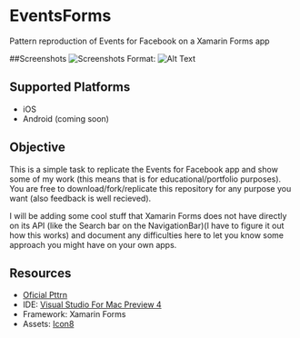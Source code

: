 # EventsForms
Pattern reproduction of Events for Facebook on a Xamarin Forms app

##Screenshots
![Screenshots](http://imgur.com/a/095uK)
Format: ![Alt Text](url)

## Supported Platforms
* iOS
* Android (coming soon)

## Objective
This is a simple task to replicate the Events for Facebook app and show some of my work (this means that is for educational/portfolio purposes). You are free to download/fork/replicate this repository for any purpose you want (also feedback is well recieved).

I will be adding some cool stuff that Xamarin Forms does not have directly on its API (like the Search bar on the NavigationBar)(I have to figure it out how this works) and document any difficulties here to let you know some approach you might have on your own apps.

## Resources
* [Oficial Pttrn](https://pttrns.com/applications/577)
* IDE: [Visual Studio For Mac Preview 4](https://www.visualstudio.com/)
* Framework: Xamarin Forms
* Assets: [Icon8](https://icons8.com/)
